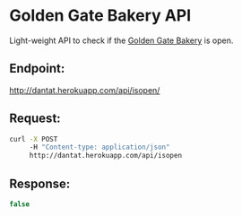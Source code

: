 Golden Gate Bakery API
===========

Light-weight API to check if the [Golden Gate Bakery](http://goldengatebakery.com/) is open.

## Endpoint:

http://dantat.herokuapp.com/api/isopen/

## Request:
```bash
curl -X POST
     -H "Content-type: application/json"
     http://dantat.herokuapp.com/api/isopen
```

## Response:
```javascript
false
```